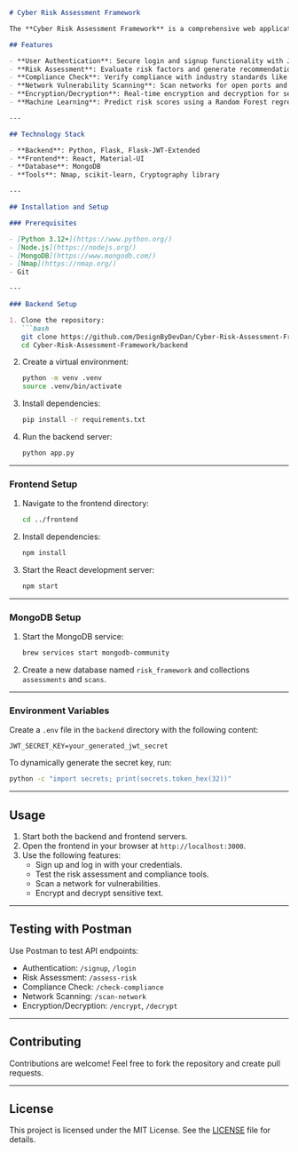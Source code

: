 
```markdown
# Cyber Risk Assessment Framework

The **Cyber Risk Assessment Framework** is a comprehensive web application designed to assess and mitigate cybersecurity risks. It includes features such as risk factor analysis, compliance checks, network vulnerability scanning, and encryption/decryption utilities.

## Features

- **User Authentication**: Secure login and signup functionality with JWT-based authentication.
- **Risk Assessment**: Evaluate risk factors and generate recommendations based on their severity.
- **Compliance Check**: Verify compliance with industry standards like ISO 27001, HIPAA, and PCI DSS.
- **Network Vulnerability Scanning**: Scan networks for open ports and potential vulnerabilities using Nmap.
- **Encryption/Decryption**: Real-time encryption and decryption for sensitive data.
- **Machine Learning**: Predict risk scores using a Random Forest regression model.

---

## Technology Stack

- **Backend**: Python, Flask, Flask-JWT-Extended
- **Frontend**: React, Material-UI
- **Database**: MongoDB
- **Tools**: Nmap, scikit-learn, Cryptography library

---

## Installation and Setup

### Prerequisites

- [Python 3.12+](https://www.python.org/)
- [Node.js](https://nodejs.org/)
- [MongoDB](https://www.mongodb.com/)
- [Nmap](https://nmap.org/)
- Git

---

### Backend Setup

1. Clone the repository:
   ```bash
   git clone https://github.com/DesignByDevDan/Cyber-Risk-Assessment-Framework.git
   cd Cyber-Risk-Assessment-Framework/backend
   ```

2. Create a virtual environment:
   ```bash
   python -m venv .venv
   source .venv/bin/activate
   ```

3. Install dependencies:
   ```bash
   pip install -r requirements.txt
   ```

4. Run the backend server:
   ```bash
   python app.py
   ```

---

### Frontend Setup

1. Navigate to the frontend directory:
   ```bash
   cd ../frontend
   ```

2. Install dependencies:
   ```bash
   npm install
   ```

3. Start the React development server:
   ```bash
   npm start
   ```

---

### MongoDB Setup

1. Start the MongoDB service:
   ```bash
   brew services start mongodb-community
   ```

2. Create a new database named `risk_framework` and collections `assessments` and `scans`.

---

### Environment Variables

Create a `.env` file in the `backend` directory with the following content:

```env
JWT_SECRET_KEY=your_generated_jwt_secret
```

To dynamically generate the secret key, run:
```bash
python -c "import secrets; print(secrets.token_hex(32))"
```

---

## Usage

1. Start both the backend and frontend servers.
2. Open the frontend in your browser at `http://localhost:3000`.
3. Use the following features:
   - Sign up and log in with your credentials.
   - Test the risk assessment and compliance tools.
   - Scan a network for vulnerabilities.
   - Encrypt and decrypt sensitive text.

---

## Testing with Postman

Use Postman to test API endpoints:
- Authentication: `/signup`, `/login`
- Risk Assessment: `/assess-risk`
- Compliance Check: `/check-compliance`
- Network Scanning: `/scan-network`
- Encryption/Decryption: `/encrypt`, `/decrypt`

---

## Contributing

Contributions are welcome! Feel free to fork the repository and create pull requests.

---

## License

This project is licensed under the MIT License. See the [LICENSE](LICENSE) file for details.
```